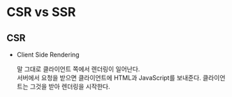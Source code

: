 # CSR vs SSR

## CSR

- Client Side Rendering

    말 그대로 클라이언트 쪽에서 렌더링이 일어난다. <br>
    서버에서 요청을 받으면 클라이언트에 HTML과 JavaScript를 보내준다. 클라이언트는 그것을 받아 렌더링을 시작한다.

    